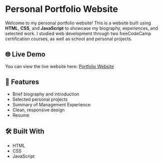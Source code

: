 # Personal Portfolio Website

Welcome to my personal portfolio website! This is a website built using **HTML**, **CSS**, and **JavaScript** to showcase my biography, experiences, and selected work. I studied web development through two freeCodeCamp certification courses, as well as school and personal projects.

## 🌐 Live Demo

You can view the live website here: [Portfolio Website](https://braxai.github.io/)

## 🚀 Features

- Brief biography and introduction
- Selected personal projects
- Summary of Management Experience
- Clean, responsive design
- Resume

## 🛠️ Built With

- HTML
- CSS
- JavaScript

